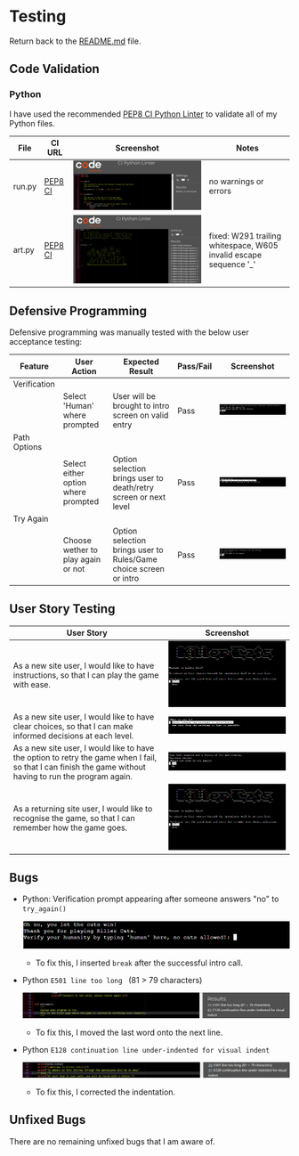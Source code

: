 # Testing

Return back to the [README.md](README.md) file.

## Code Validation

### Python

I have used the recommended [PEP8 CI Python Linter](https://pep8ci.herokuapp.com) to validate all of my Python files.

| File | CI URL | Screenshot | Notes |
| --- | --- | --- | --- |
| run.py | [PEP8 CI](https://pep8ci.herokuapp.com/https://raw.githubusercontent.com/Nic-Wallace/killer-cats/main/run.py) | ![screenshot](documentation/py-validation-run.png) | no warnings or errors |
| art.py | [PEP8 CI](https://pep8ci.herokuapp.com/https://raw.githubusercontent.com/Nic-Wallace/killer-cats/main/art.py) | ![screenshot](documentation/py-validation-art.png) | fixed: W291 trailing whitespace, W605 invalid escape sequence '\_' |

## Defensive Programming

Defensive programming was manually tested with the below user acceptance testing:

| Feature | User Action | Expected Result | Pass/Fail | Screenshot |
| --- | --- | --- | --- | --- |
| Verification | | | | |
| | Select 'Human' where prompted | User will be brought to intro screen on valid entry | Pass | ![screenshot](documentation/feature01.png) |
| Path Options | | | | |
| | Select either option where prompted | Option selection brings user to death/retry screen or next level | Pass | ![screenshot](documentation/feature03.png) |
| Try Again | | | | |
| | Choose wether to play again or not | Option selection brings user to Rules/Game choice screen or intro | Pass | ![screenshot](documentation/feature05.png) |

## User Story Testing

| User Story | Screenshot |
| --- | --- |
| As a new site user, I would like to have instructions, so that I can play the game with ease. | ![screenshot](documentation/feature00.png) |
| As a new site user, I would like to have clear choices, so that I can make informed decisions at each level. | ![screenshot](documentation/feature03.png) |
| As a new site user, I would like to have the option to retry the game when I fail, so that I can finish the game without having to run the program again. | ![screenshot](documentation/feature05.png) |
| As a returning site user, I would like to recognise the game, so that I can remember how the game goes. | ![screenshot](documentation/feature00.png) |

## Bugs

- Python: Verification prompt appearing after someone answers "no" to `try_again()`

    ![screenshot](documentation/bug01.png)

    - To fix this, I inserted `break` after the successful intro call.

- Python `E501 line too long ` (81 > 79 characters)

    ![screenshot](documentation/bug02.png)

    - To fix this, I moved the last word onto the next line.

- Python `E128 continuation line under-indented for visual indent`

    ![screenshot](documentation/bug03.png)

    - To fix this, I corrected the indentation.

## Unfixed Bugs

There are no remaining unfixed bugs that I am aware of.